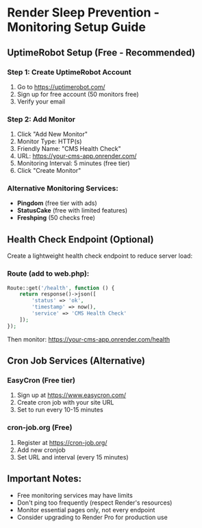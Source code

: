 # Render Sleep Prevention - Monitoring Setup Guide

## UptimeRobot Setup (Free - Recommended)

### Step 1: Create UptimeRobot Account
1. Go to https://uptimerobot.com/
2. Sign up for free account (50 monitors free)
3. Verify your email

### Step 2: Add Monitor
1. Click "Add New Monitor"
2. Monitor Type: HTTP(s)
3. Friendly Name: "CMS Health Check"
4. URL: https://your-cms-app.onrender.com/
5. Monitoring Interval: 5 minutes (free tier)
6. Click "Create Monitor"

### Alternative Monitoring Services:
- **Pingdom** (free tier with ads)
- **StatusCake** (free with limited features)
- **Freshping** (50 checks free)

## Health Check Endpoint (Optional)

Create a lightweight health check endpoint to reduce server load:

### Route (add to web.php):
```php
Route::get('/health', function () {
    return response()->json([
        'status' => 'ok',
        'timestamp' => now(),
        'service' => 'CMS Health Check'
    ]);
});
```

Then monitor: https://your-cms-app.onrender.com/health

## Cron Job Services (Alternative)

### EasyCron (Free tier)
1. Sign up at https://www.easycron.com/
2. Create cron job with your site URL
3. Set to run every 10-15 minutes

### cron-job.org (Free)
1. Register at https://cron-job.org/
2. Add new cronjob
3. Set URL and interval (every 15 minutes)

## Important Notes:
- Free monitoring services may have limits
- Don't ping too frequently (respect Render's resources)
- Monitor essential pages only, not every endpoint
- Consider upgrading to Render Pro for production use